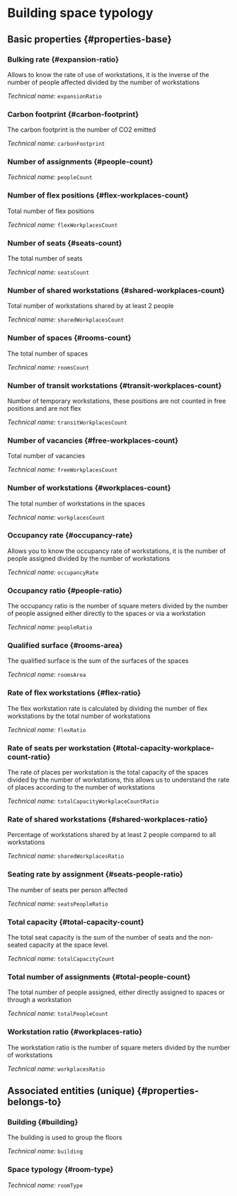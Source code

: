 # Building space typology
<!--- THIS FILE IS GENERATED PLEASE DO NOT EDIT IT DIRECTLY --->



## Basic properties {#properties-base}

### Bulking rate {#expansion-ratio}

Allows to know the rate of use of workstations, it is the inverse of the number of people affected divided by the number of workstations

*Technical name:* ```expansionRatio```

### Carbon footprint {#carbon-footprint}

The carbon footprint is the number of CO2 emitted

*Technical name:* ```carbonFootprint```

### Number of assignments {#people-count}



*Technical name:* ```peopleCount```

### Number of flex positions {#flex-workplaces-count}

Total number of flex positions

*Technical name:* ```flexWorkplacesCount```

### Number of seats {#seats-count}

The total number of seats

*Technical name:* ```seatsCount```

### Number of shared workstations {#shared-workplaces-count}

Total number of workstations shared by at least 2 people

*Technical name:* ```sharedWorkplacesCount```

### Number of spaces {#rooms-count}

The total number of spaces

*Technical name:* ```roomsCount```

### Number of transit workstations {#transit-workplaces-count}

Number of temporary workstations, these positions are not counted in free positions and are not flex

*Technical name:* ```transitWorkplacesCount```

### Number of vacancies {#free-workplaces-count}

Total number of vacancies

*Technical name:* ```freeWorkplacesCount```

### Number of workstations {#workplaces-count}

The total number of workstations in the spaces

*Technical name:* ```workplacesCount```

### Occupancy rate {#occupancy-rate}

Allows you to know the occupancy rate of workstations, it is the number of people assigned divided by the number of workstations

*Technical name:* ```occupancyRate```

### Occupancy ratio {#people-ratio}

The occupancy ratio is the number of square meters divided by the number of people assigned either directly to the spaces or via a workstation

*Technical name:* ```peopleRatio```

### Qualified surface {#rooms-area}

The qualified surface is the sum of the surfaces of the spaces

*Technical name:* ```roomsArea```

### Rate of flex workstations {#flex-ratio}

The flex workstation rate is calculated by dividing the number of flex workstations by the total number of workstations

*Technical name:* ```flexRatio```

### Rate of seats per workstation {#total-capacity-workplace-count-ratio}

The rate of places per workstation is the total capacity of the spaces divided by the number of workstations, this allows us to understand the rate of places according to the number of workstations

*Technical name:* ```totalCapacityWorkplaceCountRatio```

### Rate of shared workstations {#shared-workplaces-ratio}

Percentage of workstations shared by at least 2 people compared to all workstations

*Technical name:* ```sharedWorkplacesRatio```

### Seating rate by assignment {#seats-people-ratio}

The number of seats per person affected

*Technical name:* ```seatsPeopleRatio```

### Total capacity {#total-capacity-count}

The total seat capacity is the sum of the number of seats and the non-seated capacity at the space level.

*Technical name:* ```totalCapacityCount```

### Total number of assignments {#total-people-count}

The total number of people assigned, either directly assigned to spaces or through a workstation

*Technical name:* ```totalPeopleCount```

### Workstation ratio {#workplaces-ratio}

The workstation ratio is the number of square meters divided by the number of workstations

*Technical name:* ```workplacesRatio```


## Associated entities (unique) {#properties-belongs-to}

### Building {#building}

The building is used to group the floors

*Technical name:* ```building```

### Space typology {#room-type}



*Technical name:* ```roomType```





